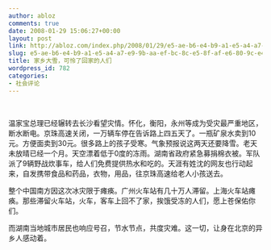 ```yaml
---
author: abloz
comments: true
date: 2008-01-29 15:06:27+00:00
layout: post
link: http://abloz.com/index.php/2008/01/29/e5-ae-b6-e4-b9-a1-e5-a4-a7-e9-9b-aa-ef-bc-8c-e5-8f-af-e6-80-9c-e4-ba-86-e5-9b-9e-e5-ae-b6-e7-9a-84-e4-ba-ba-e4-bb-ac/
slug: e5-ae-b6-e4-b9-a1-e5-a4-a7-e9-9b-aa-ef-bc-8c-e5-8f-af-e6-80-9c-e4-ba-86-e5-9b-9e-e5-ae-b6-e7-9a-84-e4-ba-ba-e4-bb-ac
title: 家乡大雪，可怜了回家的人们
wordpress_id: 782
categories:
- 社会评论
---
```


 

温家宝总理已经辗转去长沙看望灾情。怀化，衡阳，永州等成为受灾最严重地区，断水断电。京珠高速关闭，一万辆车停在告诉路上四五天了。一瓶矿泉水卖到10元。方便面卖到30元。很多路上的孩子受寒。气象预报说这两天还要降雪。老天未放晴已经一个月。天空漂着低于0度的冻雨。湖南省政府紧急募捐棉衣被。军队派了9辆野战炊事车，给人们免费提供热水和吃的。天涯有姓沈的网友也行动起来，自发携带食品和药品，衣物，用品，往京珠高速给老人小孩送去。

整个中国南方因这次冰灾限于瘫痪。广州火车站有几十万人滞留。上海火车站瘫痪。那些滞留火车站，火车，客车上回不了家，挨饿受冻的人们，愿上苍保佑你们。

而湖南当地城市居民也响应号召，节水节点，共度灾难。这一切，让身在北京的异乡人感动着。
